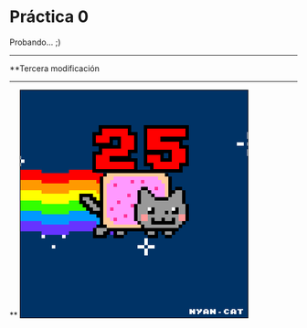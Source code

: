  # Práctica 0

Probando...
;)
*************************
**Tercera modificación
*************************
**
![](Ejercicio2-img1.gif)